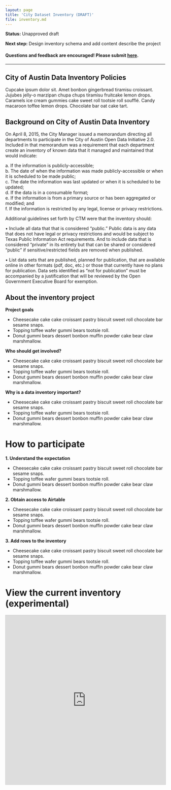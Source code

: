 ```yaml
---
layout: page
title: 'City Dataset Inventory (DRAFT)'
file: inventory.md
---
```


**Status:** Unapproved draft  

**Next step:** Design inventory schema and add content describe the project  

#### Questions and feedback are encouraged! Please submit [here](https://github.com/cityofaustin/open-data-manual/milestones/Open%20Data%20Inventory).

***

## City of Austin Data Inventory Policies

Cupcake ipsum dolor sit. Amet bonbon gingerbread tiramisu croissant. Jujubes jelly-o marzipan chupa chups tiramisu fruitcake lemon drops. Caramels ice cream gummies cake sweet roll tootsie roll soufflé. Candy macaroon toffee lemon drops. Chocolate bar oat cake tart.

## Background on City of Austin Data Inventory

On April 8, 2015, the City Manager issued a memorandum directing all departments to participate in the City of Austin Open Data Initiative 2.0. Included in that memorandum was a requirement that each department create an inventory of known data that it managed and maintained that would indicate:

a. If the information is publicly-accessible;  
b. The date of when the information was made publicly-accessible or when it is scheduled to be made public;  
c. The date the information was last updated or when it is scheduled to be updated;  
d. If the data is in a consumable format;  
e. If the information is from a primary source or has been aggregated or modified; and  
f. If the information is restricted by any legal, license or privacy restrictions.

Additional guidelines set forth by CTM were that the inventory should:

• Include all data that that is considered “public.” Public data is any data that does not have legal or privacy restrictions and would be subject to Texas Public Information Act requirements. And to include data that is considered “private” in its entirety but that can be shared or considered “public” if sensitive/restricted fields are removed when published. 

• List data sets that are published, planned for publication, that are available online in other formats (pdf, doc, etc.) or those that currently have no plans for publication. Data sets identified as “not for publication” must be accompanied by a justification that will be reviewed by the Open Government Executive Board for exemption.





## About the inventory project

**Project goals**

* Cheesecake cake cake croissant pastry biscuit sweet roll chocolate bar sesame snaps. 
* Topping toffee wafer gummi bears tootsie roll.
* Donut gummi bears dessert bonbon muffin powder cake bear claw marshmallow.

**Who should get involved?**

* Cheesecake cake cake croissant pastry biscuit sweet roll chocolate bar sesame snaps. 
* Topping toffee wafer gummi bears tootsie roll.
* Donut gummi bears dessert bonbon muffin powder cake bear claw marshmallow.

**Why is a data inventory important?**

* Cheesecake cake cake croissant pastry biscuit sweet roll chocolate bar sesame snaps. 
* Topping toffee wafer gummi bears tootsie roll.
* Donut gummi bears dessert bonbon muffin powder cake bear claw marshmallow.

# How to participate

**1. Understand the expectation**

* Cheesecake cake cake croissant pastry biscuit sweet roll chocolate bar sesame snaps. 
* Topping toffee wafer gummi bears tootsie roll.
* Donut gummi bears dessert bonbon muffin powder cake bear claw marshmallow.

**2. Obtain access to Airtable**

* Cheesecake cake cake croissant pastry biscuit sweet roll chocolate bar sesame snaps. 
* Topping toffee wafer gummi bears tootsie roll.
* Donut gummi bears dessert bonbon muffin powder cake bear claw marshmallow.

**3. Add rows to the inventory**

* Cheesecake cake cake croissant pastry biscuit sweet roll chocolate bar sesame snaps. 
* Topping toffee wafer gummi bears tootsie roll.
* Donut gummi bears dessert bonbon muffin powder cake bear claw marshmallow.

# View the current inventory (experimental)

<iframe class="airtable-embed" src="https://airtable.com/embed/shrz1xwqcxvm117x1?backgroundColor=purple&viewControls=on" frameborder="0" onmousewheel="" width="100%" height="533" style="background: transparent; border: 1px solid #ccc;"></iframe>

